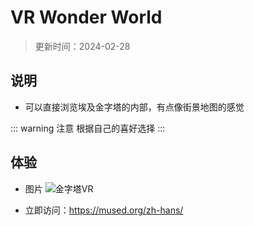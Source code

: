 # VR Wonder World

> 更新时间：2024-02-28

## 说明

* 可以直接浏览埃及金字塔的内部，有点像街景地图的感觉

::: warning 注意
根据自己的喜好选择
:::

## 体验

* 图片
![金字塔VR](https://github.com/kissfu/picx-images-hosting/raw/master/navigation/web/vr-wonder-world.5mnjj6li3u.gif)

* 立即访问：https://mused.org/zh-hans/
